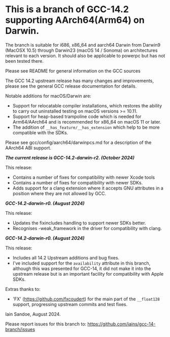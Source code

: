 # This is a branch of GCC-14.2 supporting AArch64(Arm64) on Darwin.

The branch is suitable for i686, x86_64 and aarch64 Darwin from Darwin9 (MacOSX 10.5) through Darwin23 (macOS 14 / Sonoma) on architectures relevant to each version.  It should also be applicable to powerpc but has not been tested there.

Please see README for general information on the GCC sources

The GCC 14.2 upstream release has many changes and improvements, please see the general GCC release documentation for details.

Notable additions for macOS/Darwin are:
 * Support for relocatable compiler installations, which restores the ability to carry out uninstalled testing on macOS versions >= 10.11.
 * Support for heap-based trampoline code which is needed for Arm64/AArch64 and is recommended for x86_64 on macOS 11 or later.
 * The addition of `__has_feature/__has_extension` which help to be more compatible with the SDKs.

Please see gcc/config/aarch64/darwinpcs.md for a description of the AArch64 ABI
support.

**_The current release is GCC-14.2-darwin-r2. (October 2024)_**

This release:
 * Contains a number of fixes for compatibility with newer Xcode tools
 * Contains a number of fixes for compatibility with newer SDKs.
 * Adds support for a clang extension where it accepts GNU attributes in a position where they are not allowed by GCC.

**_GCC-14.2-darwin-r0. (August 2024)_**

This release:
 * Updates the fixincludes handling to support newer SDKs better.
 * Recognises -weak_framework in the driver for compatibility with clang.

**_GCC-14.2-darwin-r0. (August 2024)_**

This release:
 * Includes all 14.2 Upstream additions and bug fixes.
 * I've included support for the `availability` attribute in this branch, although this was presented for GCC-14, it did not make it into the upstream release but is an important facility for compatibility with Apple SDKs.

Extras thanks to:
 * 'FX' (https://github.com/fxcoudert) for the main part of the ```__float128``` support, progressing upstream commits and test fixes.

Iain Sandoe, August 2024.

Please report issues for this branch to:
https://github.com/iains/gcc-14-branch/issues
